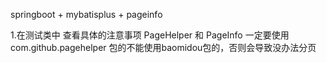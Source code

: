 springboot + mybatisplus + pageinfo

1.在测试类中 查看具体的注意事项
   PageHelper  和 PageInfo   一定要使用 com.github.pagehelper  包的不能使用baomidou包的，否则会导致没办法分页